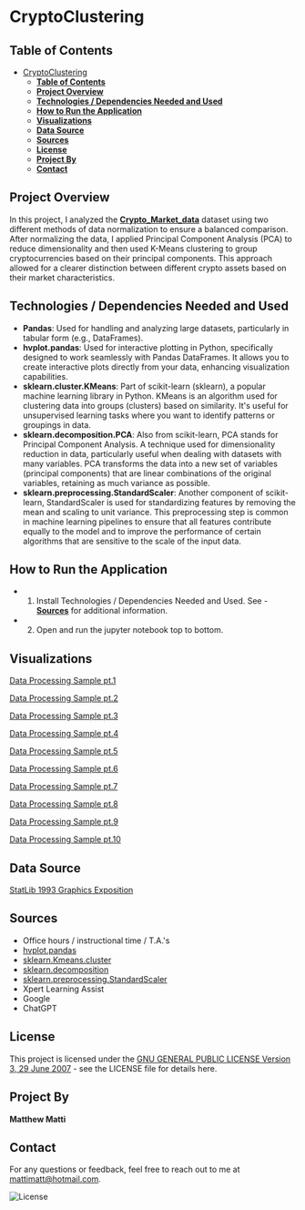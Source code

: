 # CryptoClustering

## **Table of Contents**

- [CryptoClustering](#cryptoclustering)
  - [**Table of Contents**](#table-of-contents)
  - [**Project Overview**](#project-overview)
  - [**Technologies / Dependencies Needed and Used**](#technologies--dependencies-needed-and-used)
  - [**How to Run the Application**](#how-to-run-the-application)
  - [**Visualizations**](#visualizations)
  - [**Data Source**](#data-source)
  - [**Sources**](#sources)
  - [**License**](#license)
  - [**Project By**](#project-by)
  - [**Contact**](#contact)

## **Project Overview**
In this project, I analyzed the [**Crypto_Market_data**](Resources/crypto_market_data.csv) dataset using two different methods of data normalization to ensure a balanced comparison. After normalizing the data, I applied Principal Component Analysis (PCA) to reduce dimensionality and then used K-Means clustering to group cryptocurrencies based on their principal components. This approach allowed for a clearer distinction between different crypto assets based on their market characteristics.

## **Technologies / Dependencies Needed and Used**
- **Pandas**: Used for handling and analyzing large datasets, particularly in tabular form (e.g., DataFrames).
- **hvplot.pandas**: Used for interactive plotting in Python, specifically designed to work seamlessly with Pandas DataFrames. It allows you to create interactive plots directly from your data, enhancing visualization capabilities.
- **sklearn.cluster.KMeans**: Part of scikit-learn (sklearn), a popular machine learning library in Python. KMeans is an algorithm used for clustering data into groups (clusters) based on similarity. It's useful for unsupervised learning tasks where you want to identify patterns or groupings in data.
- **sklearn.decomposition.PCA**: Also from scikit-learn, PCA stands for Principal Component Analysis. A technique used for dimensionality reduction in data, particularly useful when dealing with datasets with many variables. PCA transforms the data into a new set of variables (principal components) that are linear combinations of the original variables, retaining as much variance as possible.
- **sklearn.preprocessing.StandardScaler**: 
Another component of scikit-learn, StandardScaler is used for standardizing features by removing the mean and scaling to unit variance. This preprocessing step is common in machine learning pipelines to ensure that all features contribute equally to the model and to improve the performance of certain algorithms that are sensitive to the scale of the input data.


## **How to Run the Application**
- 1. Install Technologies / Dependencies Needed and Used. See - [**Sources**](#sources) for additional information.
- 2. Open and run the jupyter notebook top to bottom.
## **Visualizations**
[Data Processing Sample pt.1](Images/df_market_data_head_sample.png)

[Data Processing Sample pt.2](Images/df_market_data_line_chart.png)

[Data Processing Sample pt.3](Images/df_market_data_summary_stats.png)

[Data Processing Sample pt.4](Images/df_market_scaled_head_sample.png)

[Data Processing Sample pt.5](Images/df_market_scaled_scatterplot.png)

[Data Processing Sample pt.6](Images/elbow_curve.png)

[Data Processing Sample pt.7](Images/pca_total_explained_variance.png)

[Data Processing Sample pt.8](Images/elbow_curve2.png)

[Data Processing Sample pt.9](Images/K_means_PCA.png)

[Data Processing Sample pt.10](Images/Dual_elbow_curves.png)


## **Data Source**
[StatLib 1993 Graphics Exposition](http://lib.stat.cmu.edu/datasets/1993.expo/)

## **Sources**
* Office hours / instructional time / T.A.'s
* [hvplot.pandas](https://hvplot.holoviz.org/user_guide/Pandas_API.html)
* [sklearn.Kmeans.cluster](https://scikit-learn.org/stable/modules/generated/sklearn.cluster.KMeans.html)
* [sklearn.decomposition](https://scikit-learn.org/stable/modules/generated/sklearn.decomposition.PCA.html)
* [sklearn.preprocessing.StandardScaler](sklearn.preprocessing.StandardScaler)
* Xpert Learning Assist
* Google
* ChatGPT

## **License**
This project is licensed under the [GNU GENERAL PUBLIC LICENSE Version 3, 29 June 2007](./LICENSE) - see the LICENSE file for details here.

## **Project By**
**Matthew Matti**

## **Contact**
For any questions or feedback, feel free to reach out to me at [mattimatt@hotmail.com](mailto:mattimatt@hotmail.com).

![License](https://img.shields.io/badge/license-GPL%203-blue)
